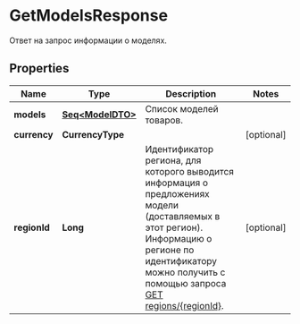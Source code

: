 

# GetModelsResponse

Ответ на запрос информации о моделях.

## Properties

Name | Type | Description | Notes
------------ | ------------- | ------------- | -------------
**models** | [**Seq&lt;ModelDTO&gt;**](ModelDTO.md) | Список моделей товаров. | 
**currency** | **CurrencyType** |  |  [optional]
**regionId** | **Long** | Идентификатор региона, для которого выводится информация о предложениях модели (доставляемых в этот регион).  Информацию о регионе по идентификатору можно получить с помощью запроса [GET regions/{regionId}](../../reference/regions/searchRegionsById.md).  |  [optional]



